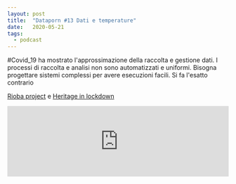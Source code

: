 ```yaml
---
layout: post
title:  "Dataporn #13 Dati e temperature"
date:   2020-05-21
tags:
  - podcast
---
```


#Covid_19 ha mostrato l'approssimazione della raccolta e gestione dati. I processi di raccolta e analisi non sono automatizzati e uniformi. Bisogna progettare sistemi complessi per avere esecuzioni facili. Si fa l'esatto contrario

[Rioba project](https://riobaproject.it/) e [Heritage in lockdown](https://doi.org/10.5281/zenodo.3743482)

<iframe src="https://anchor.fm/dataporn/embed/episodes/Dati-e-temperature-eebu8c" height="160px" width="100%" frameborder="0" scrolling="no"></iframe>
